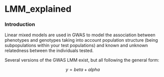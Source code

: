 LMM_explained
=============

### Introduction
Linear mixed models are used in GWAS to model the association between phenotypes and genotypes taking into account population structure (being subpopulations within your test populations) and known and unknown relatedness between the individuals tested.

Several versions of the GWAS LMM exist, but all following the general form:

```math
y = beta + alpha
```



